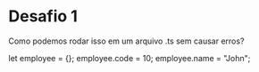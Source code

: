# Desafio 1

Como podemos rodar isso em um arquivo .ts sem causar erros? 

let employee = {};
employee.code = 10;
employee.name = "John"; 